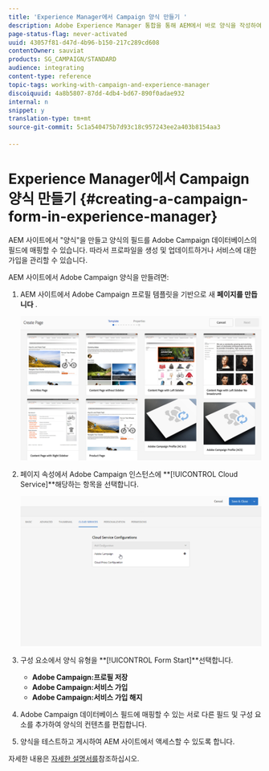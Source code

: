 ```yaml
---
title: 'Experience Manager에서 Campaign 양식 만들기 '
description: Adobe Experience Manager 통합을 통해 AEM에서 바로 양식을 작성하여 프로파일을 만들고 업데이트하거나 구독을 관리할 수 있습니다.
page-status-flag: never-activated
uuid: 43057f81-d47d-4b96-b150-217c289cd608
contentOwner: sauviat
products: SG_CAMPAIGN/STANDARD
audience: integrating
content-type: reference
topic-tags: working-with-campaign-and-experience-manager
discoiquuid: 4a8b5807-87dd-4db4-bd67-890f0adae932
internal: n
snippet: y
translation-type: tm+mt
source-git-commit: 5c1a540475b7d93c18c957243ee2a403b8154aa3

---
```



# Experience Manager에서 Campaign 양식 만들기 {#creating-a-campaign-form-in-experience-manager}

AEM 사이트에서 &quot;양식&quot;을 만들고 양식의 필드를 Adobe Campaign 데이터베이스의 필드에 매핑할 수 있습니다. 따라서 프로파일을 생성 및 업데이트하거나 서비스에 대한 가입을 관리할 수 있습니다.

AEM 사이트에서 Adobe Campaign 양식을 만들려면:

1. AEM 사이트에서 Adobe Campaign 프로필 템플릿을 기반으로 새 **페이지를 만듭니다** .

   ![](assets/aem_content_forms.png)

1. 페이지 속성에서 Adobe Campaign 인스턴스에 **[!UICONTROL Cloud Service]**해당하는 항목을 선택합니다.

   ![](assets/aem_content_forms_2.png)

1. 구성 요소에서 양식 유형을 **[!UICONTROL Form Start]**선택합니다.

   * **Adobe Campaign:프로필 저장**
   * **Adobe Campaign:서비스 가입**
   * **Adobe Campaign:서비스 가입 해지**

1. Adobe Campaign 데이터베이스 필드에 매핑할 수 있는 서로 다른 필드 및 구성 요소를 추가하여 양식의 컨텐츠를 편집합니다.
1. 양식을 테스트하고 게시하여 AEM 사이트에서 액세스할 수 있도록 합니다.

자세한 내용은 [자세한 설명서를](https://docs.adobe.com/content/help/en/experience-manager-65/authoring/aem-adobe-campaign/adobe-campaign-forms.html)참조하십시오.
